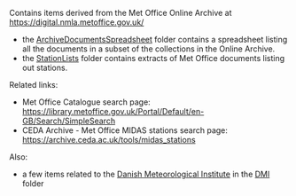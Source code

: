 Contains items derived from the Met Office Online Archive at https://digital.nmla.metoffice.gov.uk/


* the [ArchiveDocumentsSpreadsheet](ArchiveDocumentsSpreadsheet) folder contains a spreadsheet listing all the documents in a subset of the collections in the Online Archive.
* the [StationLists](StationLists) folder contains extracts of Met Office documents listing out stations.


Related links:

* Met Office Catalogue search page: https://library.metoffice.gov.uk/Portal/Default/en-GB/Search/SimpleSearch
* CEDA Archive - Met Office MIDAS stations search page: https://archive.ceda.ac.uk/tools/midas_stations


Also:
* a few items related to the [Danish Meteorological Institute](https://www.dmi.dk/) in the [DMI](DMI) folder